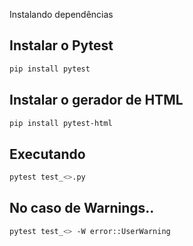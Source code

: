 Instalando dependências

## Instalar o Pytest 

```bash
pip install pytest
```

## Instalar o gerador de HTML

```bash
pip install pytest-html
```

## Executando

```bash
pytest test_<>.py
```

## No caso de Warnings..

```bash
pytest test_<> -W error::UserWarning
```
